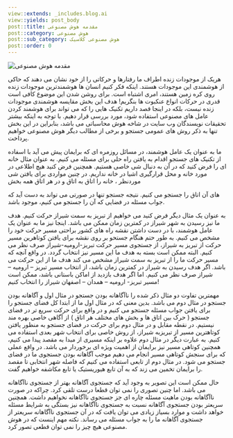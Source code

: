 ```yaml
---
view::extends: _includes.blog.ai
view::yields: post_body
post::title: مقدمه هوش مصنوعی
post::category: هوش مصنوعی
post::sub_category: هوش مصنوعی کلاسیک
post::order: 0
---
```


![مقدمه هوش مصنوعی](@url('assets/images/ai/ai_introduction.jpg'))

هریک از موجودات زنده اطراف ما رفتارها و حرکاتی را از خود نشان می دهند که حاکی از هوشمندی این موجودات هستند. اینکه فکر کنیم انسان ها هوشمندترین موجودات زنده روی کره زمین هستند، امری اشتباه است. برای روشن شدن این موضوع کافی است قدری در حرکات انواع عنکبوت ها بنگریم! هدف این بخش مقایسه هوشمندی موجودات زنده نیست، بلکه در اینجا قصد داریم تکنیک هایی را که می تواند برای هوشمند کردن عامل های مصنوعی استفاده شود، مورد بررسی قرار دهیم. با توجه به اینکه بیشتر تحقیقات نویسندگان وب سایت در شاخه هوش محاسباتی می باشد، بنابراین در این بخش تنها به ذکر روش های عمومی جستجو و برخی از مطالب دیگر هوش مصنوعی خواهیم پرداخت. 


ما به عنوان یک عامل هوشمند، در مسائل روزمره ای که برایمان پیش می آید با اسفاده از تکنیک های جستجو اقدام به یافتن راه حلی برای مسئله می کنیم. به عنوان مثال خانه ای را فرض کنید که در آن  به دنبال شی خاصی هستیم. همچنین فرض کنید هیچ اطلاعی در مورد خانه و محل قرارگیری اشیا در خانه نداریم. در چنین مواردی برای یافتن شی موردنظر ، خانه را اتاق به اتاق و در هر اتاق همه بخش	



های آن اتاق را جستجو می کنیم. نتیجه جستجو تنها در صورتی می تواند به دست آید که جواب مسئله در فضایی که آن را جستجو می کنیم، موجود باشد.



به عنوان یک مثال دیگر فرض کنید می خواهیم از تبریز به سمت شیراز حرکت کنیم. هدف ما نیز رسیدن به شهر شیراز در کمترین زمان ممکن می باشد. اینجا نیز ما به عنوان یک عامل هوشمند، با در دست داشتن نقشه راه های کشور براحتی مسیر حرکت خود را مشخص می کنیم. به طور حتم هنگام جستحو بر روی نقشه برای یافتن کوتاهرین مسیر حرکت از تبریز به شیراز، از جستجوی مسیر حرکت تبریز-ارومیه-شیراز صرف نظر می کنیم. البته ممکن است بسته به هدف ما این مسیر نیز انتخاب گردد. در واقع آنچه که مسیر حرکت ما را از تبریز به سمت شیراز مشخص می کند هدف ما از این حرکت می باشد. اگر هدف رسیدن به شیراز در کمترین زمان باشد، از انتخاب مسیر تبریز – ارومیه – شیراز صرف نظر می کنیم. اما اگر هدف بازدید از اماکن باستانی باشد، ممکن است مسیر تبریز- ارومیه – همدان – اصفهان شیراز را انتخاب کنیم!



مهمترین تفاوت دو مثال ذکر شده را ناآگاهانه بودن جستجو در مثال اول و آگاهانه بودن جستجو در مثال دوم می باشد. بدین معنی که در مثال اول ما از ابتدا کل فضای جستجو را برای یافتن جواب مسئله جستجو می کنیم و در واقع برای حرکت سریع تر در فضای جستجو ( حرک بین اتاق ها و بخش های مختلف هر اتاق ) از آگاهی خاصی بهره مند نیستیم. در نقطه مقابل و در مثال دوم برای حرکت در فضای جستجو به منظور یافتن کوتاهترین مسیر از تبریزبه شیراز، از روش خاصی برای انتخاب شهر بعدی استفاده می کنیم. به عبارت دیگر در مثال دوم علاوه بر اینکه مسیری از مبدا به مقصد پیدا می کنیم، همچنین کوتاهی مسیر نیز برایمان از اهمیت ویژه ای برخوردار می باشد. در واقع عملی که برای سنجش کوتاهی مسیر انجام می دهیم موجب آگاهانه بودن جستجوی ما در فضای جستجو می شود. در مثال دوم از تابعی استفاده می کنیم که فاصله شهر انتخابی تا مقصد را برایمان تخمین می زند که به آن تابع هیوریستیک یا تابع مکاشفه خواهیم گفت.



حال ممکن است این تصویر به وجود آید که جستجوی آگاهانه بهتر از جستجوی ناآگاهانه می باشد. اما چنین تصوری را نمی توان قطعا درست تلقی کرد. چراکه در صورت ناآگاهانه بودن ماهیت مسئله چاره ای جز جستجوی ناآگاهانه نخواهیم داشت. همچنین سریعتر بودن جستجوی آگاهانه نسبت به جستجوی ناآگاهانه نیز بستگی به شرایط مسئله خواهد داشت و موارد بسیاز زیادی می توان یافت که در آن جستجوی ناآگاهانه سریعتر از جستجوی آگاهانه ما را به جواب مسئله می رساند. نکته مهم اینست که در هوش مصنوعی هیچ چیز را نمی توان قطعی تصور کرد.